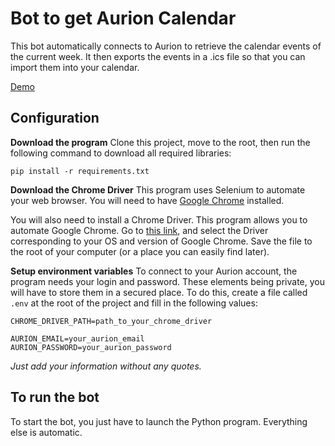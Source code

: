 # Bot to get Aurion Calendar

This bot automatically connects to Aurion to retrieve the calendar events of the current week. It then exports the events in a .ics file so that you can import them into your calendar.

[Demo](https://www.loom.com/embed/5a057eb5c62e4a8d84b4770131f1fd81 "@embed")

## Configuration

**Download the program**
Clone this project, move to the root, then run the following command to download all required libraries:

```
pip install -r requirements.txt
```

**Download the Chrome Driver**
This program uses Selenium to automate your web browser. You will need to have [Google Chrome](https://www.google.com/chrome/) installed.

You will also need to install a Chrome Driver. This program allows you to automate Google Chrome. Go to [this link](https://chromedriver.chromium.org/downloads), and select the Driver corresponding to your OS and version of Google Chrome. Save the file to the root of your computer (or a place you can easily find later).

**Setup environment variables**
To connect to your Aurion account, the program needs your login and password. These elements being private, you will have to store them in a secured place. To do this, create a file called `.env` at the root of the project and fill in the following values:

```
CHROME_DRIVER_PATH=path_to_your_chrome_driver

AURION_EMAIL=your_aurion_email
AURION_PASSWORD=your_aurion_password
```

_Just add your information without any quotes._

## To run the bot

To start the bot, you just have to launch the Python program. Everything else is automatic.
